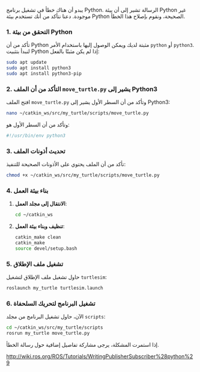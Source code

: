 يبدو أن هناك خطأ في تشغيل برنامج Python. الرسالة تشير إلى أن بيئة Python غير موجودة. دعنا نتأكد من أنك تستخدم بيئة Python الصحيحة، ونقوم بإصلاح هذا الخطأ.

### 1. التحقق من بيئة Python

تأكد من أن Python مثبتة لديك ويمكن الوصول إليها باستخدام الأمر `python` أو `python3`. لنبدأ بتثبيت Python إذا لم يكن مثبتًا بالفعل:

```sh
sudo apt update
sudo apt install python3
sudo apt install python3-pip
```

### 2. التأكد من أن الملف `move_turtle.py` يشير إلى Python3

افتح الملف `move_turtle.py` وتأكد من أن السطر الأول يشير إلى Python3:

```sh
nano ~/catkin_ws/src/my_turtle/scripts/move_turtle.py
```

وتأكد من أن السطر الأول هو:

```python
#!/usr/bin/env python3
```

### 3. تحديث أذونات الملف

تأكد من أن الملف يحتوي على الأذونات الصحيحة للتنفيذ:

```sh
chmod +x ~/catkin_ws/src/my_turtle/scripts/move_turtle.py
```

### 4. بناء بيئة العمل

1. **الانتقال إلى مجلد العمل**:
   ```sh
   cd ~/catkin_ws
   ```

2. **تنظيف وبناء بيئة العمل**:
   ```sh
   catkin_make clean
   catkin_make
   source devel/setup.bash
   ```

### 5. تشغيل ملف الإطلاق

حاول تشغيل ملف الإطلاق لتشغيل `turtlesim`:
```sh
roslaunch my_turtle turtlesim.launch
```

### 6. تشغيل البرنامج لتحريك السلحفاة

الآن، حاول تشغيل البرنامج من مجلد `scripts`:
```sh
cd ~/catkin_ws/src/my_turtle/scripts
rosrun my_turtle move_turtle.py
```

إذا استمرت المشكلة، يرجى مشاركة تفاصيل إضافية حول رسالة الخطأ.


http://wiki.ros.org/ROS/Tutorials/WritingPublisherSubscriber%28python%29
